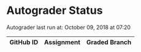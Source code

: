 # Autograder Status
Autograder last run at: October 09, 2018 at 07:20

| GitHub ID | Assignment | Graded Branch |
|-----------|------------|---------------|
